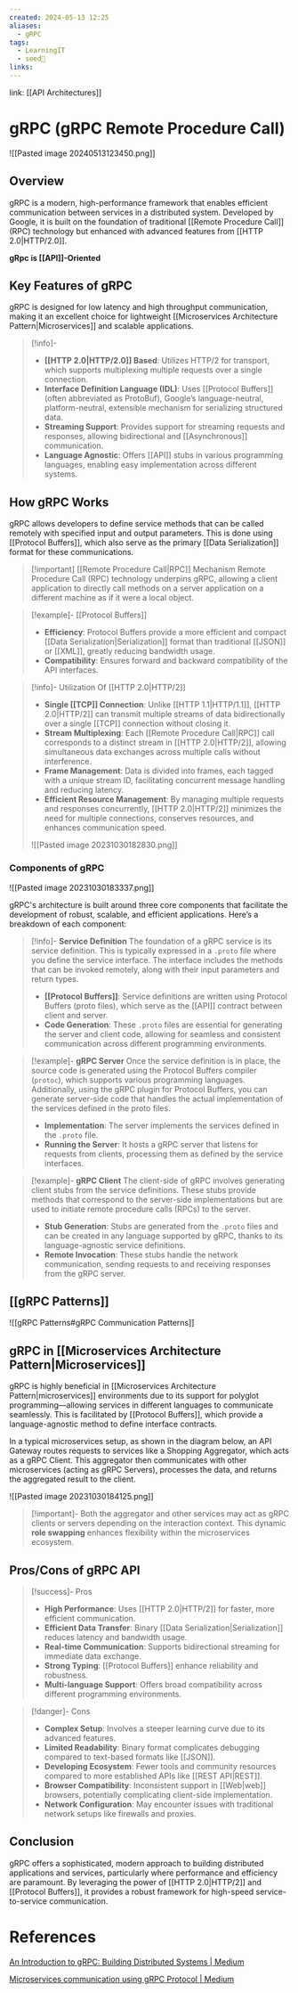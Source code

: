 ```yaml
---
created: 2024-05-13 12:25
aliases:
  - gRPC
tags:
  - LearningIT
  - seed🌱
links:
---
```


link: [[API Architectures]]

# gRPC (gRPC Remote Procedure Call)

![[Pasted image 20240513123450.png]]

## Overview

gRPC is a modern, high-performance framework that enables efficient communication between services in a distributed system. Developed by Google, it is built on the foundation of traditional [[Remote Procedure Call]] (RPC) technology but enhanced with advanced features from [[HTTP 2.0|HTTP/2.0]].

**gRpc is [[API]]-Oriented**

## Key Features of gRPC

gRPC is designed for low latency and high throughput communication, making it an excellent choice for lightweight [[Microservices Architecture Pattern|Microservices]] and scalable applications.

> [!info]-
> - **[[HTTP 2.0|HTTP/2.0]] Based**: Utilizes HTTP/2 for transport, which supports multiplexing multiple requests over a single connection.
> - **Interface Definition Language (IDL)**: Uses [[Protocol Buffers]] (often abbreviated as ProtoBuf), Google’s language-neutral, platform-neutral, extensible mechanism for serializing structured data.
> - **Streaming Support**: Provides support for streaming requests and responses, allowing bidirectional and [[Asynchronous]] communication.
> - **Language Agnostic**: Offers [[API]] stubs in various programming languages, enabling easy implementation across different systems.

## How gRPC Works

gRPC allows developers to define service methods that can be called remotely with specified input and output parameters. This is done using [[Protocol Buffers]], which also serve as the primary [[Data Serialization]] format for these communications.


> [!important] [[Remote Procedure Call|RPC]] Mechanism
> Remote Procedure Call (RPC) technology underpins gRPC, allowing a client application to directly call methods on a server application on a different machine as if it were a local object.


> [!example]- [[Protocol Buffers]]
> - **Efficiency**: Protocol Buffers provide a more efficient and compact [[Data Serialization|Serialization]] format than traditional [[JSON]] or [[XML]], greatly reducing bandwidth usage.
> - **Compatibility**: Ensures forward and backward compatibility of the API interfaces.


> [!info]- Utilization Of [[HTTP 2.0|HTTP/2]]
> - **Single [[TCP]] Connection**: Unlike [[HTTP 1.1|HTTP/1.1]], [[HTTP 2.0|HTTP/2]] can transmit multiple streams of data bidirectionally over a single [[TCP]] connection without closing it.
> - **Stream Multiplexing**: Each [[Remote Procedure Call|RPC]] call corresponds to a distinct stream in [[HTTP 2.0|HTTP/2]], allowing simultaneous data exchanges across multiple calls without interference.
> - **Frame Management**: Data is divided into frames, each tagged with a unique stream ID, facilitating concurrent message handling and reducing latency.
> - **Efficient Resource Management**: By managing multiple requests and responses concurrently, [[HTTP 2.0|HTTP/2]] minimizes the need for multiple connections, conserves resources, and enhances communication speed.
> 
> ![[Pasted image 20231030182830.png]]
>


### Components of gRPC

![[Pasted image 20231030183337.png]]

gRPC's architecture is built around three core components that facilitate the development of robust, scalable, and efficient applications. Here’s a breakdown of each component:


> [!info]- **Service Definition**
> The foundation of a gRPC service is its service definition. This is typically expressed in a `.proto` file where you define the service interface. The interface includes the methods that can be invoked remotely, along with their input parameters and return types.
>
> - **[[Protocol Buffers]]**: Service definitions are written using Protocol Buffers (proto files), which serve as the [[API]] contract between client and server.
> - **Code Generation**: These `.proto` files are essential for generating the server and client code, allowing for seamless and consistent communication across different programming environments.


> [!example]- **gRPC Server**
> Once the service definition is in place, the source code is generated using the Protocol Buffers compiler (`protoc`), which supports various programming languages. Additionally, using the gRPC plugin for Protocol Buffers, you can generate server-side code that handles the actual implementation of the services defined in the proto files.
>
> - **Implementation**: The server implements the services defined in the `.proto` file.
> - **Running the Server**: It hosts a gRPC server that listens for requests from clients, processing them as defined by the service interfaces.


> [!example]- **gRPC Client**
> The client-side of gRPC involves generating client stubs from the service definitions. These stubs provide methods that correspond to the server-side implementations but are used to initiate remote procedure calls (RPCs) to the server.
>
> - **Stub Generation**: Stubs are generated from the `.proto` files and can be created in any language supported by gRPC, thanks to its language-agnostic service definitions.
> - **Remote Invocation**: These stubs handle the network communication, sending requests to and receiving responses from the gRPC server.



## [[gRPC Patterns]]
![[gRPC Patterns#gRPC Communication Patterns]]

## gRPC in [[Microservices Architecture Pattern|Microservices]]

gRPC is highly beneficial in [[Microservices Architecture Pattern|microservices]] environments due to its support for polyglot programming—allowing services in different languages to communicate seamlessly. This is facilitated by [[Protocol Buffers]], which provide a language-agnostic method to define interface contracts.

In a typical microservices setup, as shown in the diagram below, an API Gateway routes requests to services like a Shopping Aggregator, which acts as a gRPC Client. This aggregator then communicates with other microservices (acting as gRPC Servers), processes the data, and returns the aggregated result to the client.

![[Pasted image 20231030184125.png]]

> [!important]-
> Both the aggregator and other services may act as gRPC clients or servers depending on the interaction context. This dynamic **role swapping** enhances flexibility within the microservices ecosystem. 

## Pros/Cons of gRPC API

> [!success]- Pros
> - **High Performance**: Uses [[HTTP 2.0|HTTP/2]] for faster, more efficient communication.
> - **Efficient Data Transfer**: Binary [[Data Serialization|Serialization]] reduces latency and bandwidth usage.
> - **Real-time Communication**: Supports bidirectional streaming for immediate data exchange.
> - **Strong Typing**: [[Protocol Buffers]] enhance reliability and robustness.
> - **Multi-language Support**: Offers broad compatibility across different programming environments.

> [!danger]- Cons
> - **Complex Setup**: Involves a steeper learning curve due to its advanced features.
> - **Limited Readability**: Binary format complicates debugging compared to text-based formats like [[JSON]].
> - **Developing Ecosystem**: Fewer tools and community resources compared to more established APIs like [[REST API|REST]].
> - **Browser Compatibility**: Inconsistent support in [[Web|web]] browsers, potentially complicating client-side implementation.
> - **Network Configuration**: May encounter issues with traditional network setups like firewalls and proxies.

## Conclusion

gRPC offers a sophisticated, modern approach to building distributed applications and services, particularly where performance and efficiency are paramount. By leveraging the power of [[HTTP 2.0|HTTP/2]] and [[Protocol Buffers]], it provides a robust framework for high-speed service-to-service communication.

# References

[An Introduction to gRPC: Building Distributed Systems | Medium](https://semaphoreci.medium.com/an-introduction-to-grpc-building-distributed-systems-with-efficiency-and-scalability-in-mind-c13024e4b0d3) 

[Microservices communication using gRPC Protocol | Medium](https://medium.com/javarevisited/microservices-communication-using-grpc-protocol-dc3a2f8b648d)
